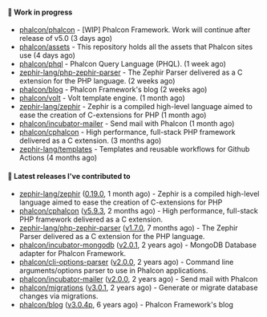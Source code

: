 #### :wrench: Work in progress

- [phalcon/phalcon](https://github.com/phalcon/phalcon) - [WIP] Phalcon Framework. Work will continue after release of v5.0 (3 days ago)
- [phalcon/assets](https://github.com/phalcon/assets) - This repository holds all the assets that Phalcon sites use (4 days ago)
- [phalcon/phql](https://github.com/phalcon/phql) - Phalcon Query Language (PHQL). (1 week ago)
- [zephir-lang/php-zephir-parser](https://github.com/zephir-lang/php-zephir-parser) - The Zephir Parser delivered as a C extension for the PHP language. (2 weeks ago)
- [phalcon/blog](https://github.com/phalcon/blog) - Phalcon Framework&#39;s blog (2 weeks ago)
- [phalcon/volt](https://github.com/phalcon/volt) - Volt template engine. (1 month ago)
- [zephir-lang/zephir](https://github.com/zephir-lang/zephir) - Zephir is a compiled high-level language aimed to ease the creation of C-extensions for PHP (1 month ago)
- [phalcon/incubator-mailer](https://github.com/phalcon/incubator-mailer) - Send mail with Phalcon (1 month ago)
- [phalcon/cphalcon](https://github.com/phalcon/cphalcon) - High performance, full-stack PHP framework delivered as a C extension. (3 months ago)
- [zephir-lang/templates](https://github.com/zephir-lang/templates) - Templates and reusable workflows for Github Actions (4 months ago)

#### :pushpin: Latest releases I've contributed to

- [zephir-lang/zephir](https://github.com/zephir-lang/zephir) ([0.19.0](https://github.com/zephir-lang/zephir/releases/tag/0.19.0), 1 month ago) - Zephir is a compiled high-level language aimed to ease the creation of C-extensions for PHP
- [phalcon/cphalcon](https://github.com/phalcon/cphalcon) ([v5.9.3](https://github.com/phalcon/cphalcon/releases/tag/v5.9.3), 2 months ago) - High performance, full-stack PHP framework delivered as a C extension.
- [zephir-lang/php-zephir-parser](https://github.com/zephir-lang/php-zephir-parser) ([v1.7.0](https://github.com/zephir-lang/php-zephir-parser/releases/tag/v1.7.0), 7 months ago) - The Zephir Parser delivered as a C extension for the PHP language.
- [phalcon/incubator-mongodb](https://github.com/phalcon/incubator-mongodb) ([v2.0.1](https://github.com/phalcon/incubator-mongodb/releases/tag/v2.0.1), 2 years ago) - MongoDB Database adapter for Phalcon Framework.
- [phalcon/cli-options-parser](https://github.com/phalcon/cli-options-parser) ([v2.0.0](https://github.com/phalcon/cli-options-parser/releases/tag/v2.0.0), 2 years ago) - Command line arguments/options parser to use in Phalcon applications.
- [phalcon/incubator-mailer](https://github.com/phalcon/incubator-mailer) ([v2.0.0](https://github.com/phalcon/incubator-mailer/releases/tag/v2.0.0), 2 years ago) - Send mail with Phalcon
- [phalcon/migrations](https://github.com/phalcon/migrations) ([v3.0.1](https://github.com/phalcon/migrations/releases/tag/v3.0.1), 2 years ago) - Generate or migrate database changes via migrations.
- [phalcon/blog](https://github.com/phalcon/blog) ([v3.0.4p](https://github.com/phalcon/blog/releases/tag/v3.0.4p), 6 years ago) - Phalcon Framework&#39;s blog
